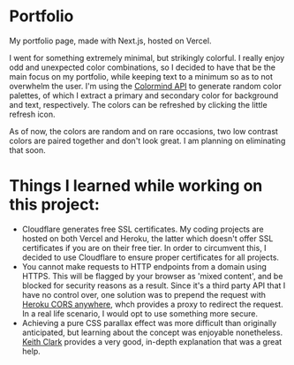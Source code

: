 # Portfolio

My portfolio page, made with Next.js, hosted on Vercel. 

I went for something extremely minimal, but strikingly colorful. 
I really enjoy odd and unexpected color combinations, so I decided to have that be the main focus on my portfolio, while keeping text to a minimum so as to not overwhelm the user. I'm using the <a href="http://colormind.io/api-access/">Colormind API</a> to generate random color palettes, of which I extract a primary and secondary color for background and text, respectively. The colors can be refreshed by clicking the little refresh icon. 

As of now, the colors are random and on rare occasions, two low contrast colors are paired together and don't look great. I am planning on eliminating that soon.

# Things I learned while working on this project: 
- Cloudflare generates free SSL certificates. My coding projects are hosted on both Vercel and Heroku, the latter which doesn't offer SSL certificates if you are on their free tier. In order to circumvent this, I decided to use Cloudflare to ensure proper certificates for all projects. 
- You cannot make requests to HTTP endpoints from a domain using HTTPS. This will be flagged by your browser as 'mixed content', and be blocked for security reasons as a result. Since it's a third party API that I have no control over, one solution was to prepend the request with <a href="https://cors-anywhere.herokuapp.com/">Heroku CORS anywhere</a>, whch provides a proxy to redirect the request. In a real life scenario, I would opt to use something more secure.
- Achieving a pure CSS parallax effect was more difficult than originally anticipated, but learning about the concept was enjoyable nonetheless. <a href="https://keithclark.co.uk/articles/pure-css-parallax-websites/">Keith Clark</a> provides a very good, in-depth explanation that was a great help.
